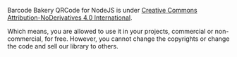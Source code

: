 ﻿Barcode Bakery QRCode for NodeJS is under [Creative Commons Attribution-NoDerivatives 4.0 International](https://creativecommons.org/licenses/by-nd/4.0/deed.en).

Which means, you are allowed to use it in your projects, commercial or non-commercial, for free. However, you cannot change the copyrights or change the code and sell our library to others.
